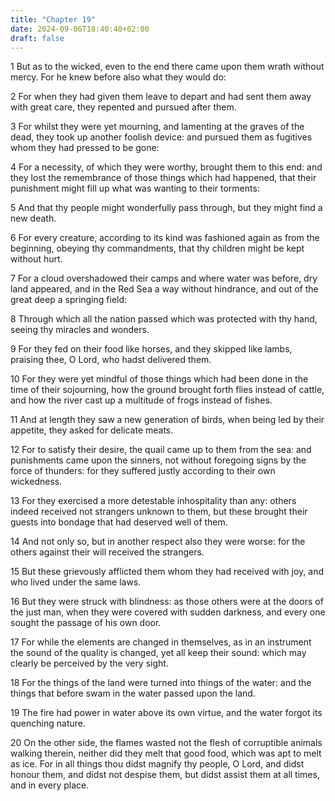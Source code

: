 ```yaml
---
title: "Chapter 19"
date: 2024-09-06T18:40:40+02:00
draft: false
---
```




1 But as to the wicked, even to the end there came upon them wrath without mercy. For he knew before also what they would do:

2 For when they had given them leave to depart and had sent them away with great care, they repented and pursued after them.

3 For whilst they were yet mourning, and lamenting at the graves of the dead, they took up another foolish device: and pursued them as fugitives whom they had pressed to be gone:

4 For a necessity, of which they were worthy, brought them to this end: and they lost the remembrance of those things which had happened, that their punishment might fill up what was wanting to their torments:

5 And that thy people might wonderfully pass through, but they might find a new death.

6 For every creature, according to its kind was fashioned again as from the beginning, obeying thy commandments, that thy children might be kept without hurt.

7 For a cloud overshadowed their camps and where water was before, dry land appeared, and in the Red Sea a way without hindrance, and out of the great deep a springing field:

8 Through which all the nation passed which was protected with thy hand, seeing thy miracles and wonders.

9 For they fed on their food like horses, and they skipped like lambs, praising thee, O Lord, who hadst delivered them.

10 For they were yet mindful of those things which had been done in the time of their sojourning, how the ground brought forth flies instead of cattle, and how the river cast up a multitude of frogs instead of fishes.

11 And at length they saw a new generation of birds, when being led by their appetite, they asked for delicate meats.

12 For to satisfy their desire, the quail came up to them from the sea: and punishments came upon the sinners, not without foregoing signs by the force of thunders: for they suffered justly according to their own wickedness.

13 For they exercised a more detestable inhospitality than any: others indeed received not strangers unknown to them, but these brought their guests into bondage that had deserved well of them.

14 And not only so, but in another respect also they were worse: for the others against their will received the strangers.

15 But these grievously afflicted them whom they had received with joy, and who lived under the same laws.

16 But they were struck with blindness: as those others were at the doors of the just man, when they were covered with sudden darkness, and every one sought the passage of his own door.

17 For while the elements are changed in themselves, as in an instrument the sound of the quality is changed, yet all keep their sound: which may clearly be perceived by the very sight.

18 For the things of the land were turned into things of the water: and the things that before swam in the water passed upon the land.

19 The fire had power in water above its own virtue, and the water forgot its quenching nature.

20 On the other side, the flames wasted not the flesh of corruptible animals walking therein, neither did they melt that good food, which was apt to melt as ice. For in all things thou didst magnify thy people, O Lord, and didst honour them, and didst not despise them, but didst assist them at all times, and in every place.

